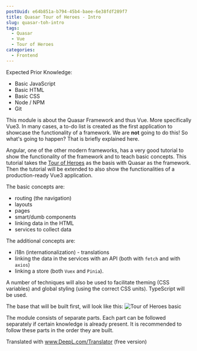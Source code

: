 ```yaml
---
postUuid: e64b851a-b794-45b4-baee-6e38fdf289f7
title: Quasar Tour of Heroes - Intro
slug: quasar-toh-intro
tags:
  - Quasar
  - Vue
  - Tour of Heroes
categories:
  - Frontend
---
```


Expected Prior Knowledge:
- Basic JavaScript
- Basic HTML
- Basic CSS
- Node / NPM
- Git

This module is about the Quasar Framework and thus Vue. More specifically Vue3. In many cases, a to-do list is created as the first application to showcase the functionality of a framework. We are **not** going to do this! So what's going to happen? That is briefly explained here.

Angular, one of the other modern frameworks, has a very good tutorial to show the functionality of the framework and to teach basic concepts. This tutorial takes the [Tour of Heroes](https://angular.io/tutorial/) as the basis with Quasar as the framework. Then the tutorial will be extended to also show the functionalities of a production-ready Vue3 application.

The basic concepts are:
- routing (the navigation)
- layouts 
- pages
- smart/dumb components
- linking data in the HTML
- services to collect data

The additional concepts are:
- i18n (internationalization) - translations
- linking the data in the services with an API (both with `fetch` and with `axios`)
- linking a store (both `Vuex` and `Pinia`).

A number of techniques will also be used to facilitate theming (CSS variables) and global styling (using the correct CSS units). TypeScript will be used.

The base that will be built first, will look like this:
![Tour of Heroes basic](https://angular.io/generated/images/guide/toh/toh-anim.gif)

The module consists of separate parts. Each part can be followed separately if certain knowledge is already present. It is recommended to follow these parts in the order they are built.

Translated with www.DeepL.com/Translator (free version)